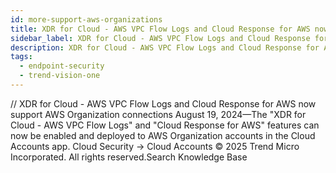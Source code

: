 ```yaml
---
id: more-support-aws-organizations
title: XDR for Cloud - AWS VPC Flow Logs and Cloud Response for AWS now support AWS Organization connections
sidebar_label: XDR for Cloud - AWS VPC Flow Logs and Cloud Response for AWS now support AWS Organization connections
description: XDR for Cloud - AWS VPC Flow Logs and Cloud Response for AWS now support AWS Organization connections
tags:
  - endpoint-security
  - trend-vision-one
---
```


/*<![CDATA[*/ $('#title').html($('meta[name=map-description]').attr('content')); /*]]>*/ XDR for Cloud - AWS VPC Flow Logs and Cloud Response for AWS now support AWS Organization connections August 19, 2024—The "XDR for Cloud - AWS VPC Flow Logs" and "Cloud Response for AWS" features can now be enabled and deployed to AWS Organization accounts in the Cloud Accounts app. Cloud Security → Cloud Accounts © 2025 Trend Micro Incorporated. All rights reserved.Search Knowledge Base